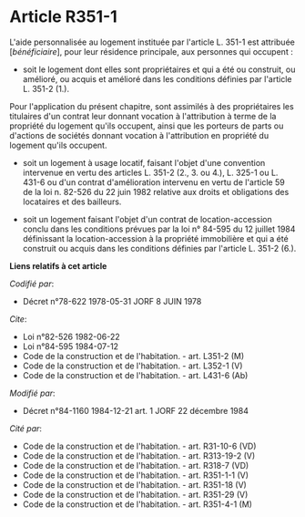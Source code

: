 # Article R351-1

L'aide personnalisée au logement instituée par l'article L. 351-1 est attribuée [*bénéficiaire*], pour leur résidence
principale, aux personnes qui occupent :

- soit le logement dont elles sont propriétaires et qui a été ou construit, ou amélioré, ou acquis et amélioré dans les
conditions définies par l'article L. 351-2 (1.).

Pour l'application du présent chapitre, sont assimilés à des propriétaires les titulaires d'un contrat leur donnant vocation
à l'attribution à terme de la propriété du logement qu'ils occupent, ainsi que les porteurs de parts ou d'actions de sociétés
donnant vocation à l'attribution en propriété du logement qu'ils occupent.

- soit un logement à usage locatif, faisant l'objet d'une convention intervenue en vertu des articles L. 351-2 (2., 3. ou
4.), L. 325-1 ou L. 431-6 ou d'un contrat d'amélioration intervenu en vertu de l'article 59 de la loi n. 82-526 du 22 juin
1982 relative aux droits et obligations des locataires et des bailleurs.

- soit un logement faisant l'objet d'un contrat de location-accession conclu dans les conditions prévues par la loi n° 84-595
du 12 juillet 1984 définissant la location-accession à la propriété immobilière et qui a été construit ou acquis dans les
conditions définies par l'article L. 351-2 (6.).

**Liens relatifs à cet article**

_Codifié par_:

  - Décret n°78-622 1978-05-31 JORF 8 JUIN 1978

_Cite_:

  - Loi n°82-526 1982-06-22
  - Loi n°84-595 1984-07-12
  - Code de la construction et de l'habitation. - art. L351-2 (M)
  - Code de la construction et de l'habitation. - art. L352-1 (V)
  - Code de la construction et de l'habitation. - art. L431-6 (Ab)

_Modifié par_:

  - Décret n°84-1160 1984-12-21 art. 1 JORF 22 décembre 1984

_Cité par_:

  - Code de la construction et de l'habitation. - art. R31-10-6 (VD)
  - Code de la construction et de l'habitation. - art. R313-19-2 (V)
  - Code de la construction et de l'habitation. - art. R318-7 (VD)
  - Code de la construction et de l'habitation. - art. R351-1-1 (V)
  - Code de la construction et de l'habitation. - art. R351-18 (V)
  - Code de la construction et de l'habitation. - art. R351-29 (V)
  - Code de la construction et de l'habitation. - art. R351-4-1 (M)
